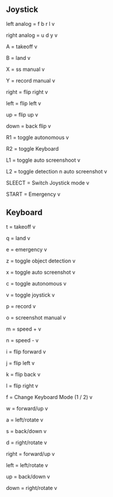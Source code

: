 ## Joystick

left analog = f b r l	v

right analog = u d y	v

A = takeoff	v

B = land	v

X = ss manual	v

Y = record manual	v

right = flip right	v

left = flip left	v

up = flip up		v

down = back flip	v

R1 = toggle autonomous	v

R2 = toggle Keyboard

L1 = toggle auto screenshoot	v

L2 = toggle detection n auto screenshot	v

SLEECT = Switch Joystick mode	v

START = Emergency	v


## Keyboard

t = takeoff	v

q = land	v

e = emergency	v

z = toggle object detection	v

x = toggle auto screenshot	v

c = toggle autonomous		v

v = toggle joystick		v

p = record	v

o = screenshot manual	v

m = speed +	v

n = speed -	v

i = flip forward	v

j = flip left 	v

k = flip back	v

l = flip right	v

f = Change Keyboard Mode (1 / 2)	v

w = forward/up 		v

a = left/rotate		v

s = back/down		v

d = right/rotate	v

right = forward/up 	v

left = 	left/rotate	v

up = 	back/down	v

down = 	right/rotate	v
